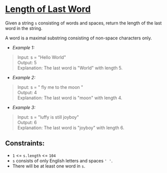 # [Length of Last Word](https://leetcode.com/problems/length-of-last-word/)
Given a string `s` consisting of words and spaces, return the length of the last word in the string.

A word is a maximal substring consisting of non-space characters only.

- _Example 1:_
> Input: s = "Hello World"  
Output: 5  
Explanation: The last word is "World" with length 5.

- _Example 2:_
> Input: s = "   fly me   to   the moon  "  
Output: 4  
Explanation: The last word is "moon" with length 4.

- _Example 3:_
> Input: s = "luffy is still joyboy"  
Output: 6  
Explanation: The last word is "joyboy" with length 6.

## Constraints:
- `1` <= `s.length` <= `104`
- `s` consists of only English letters and spaces `' '`.
- There will be at least one word in `s`.

